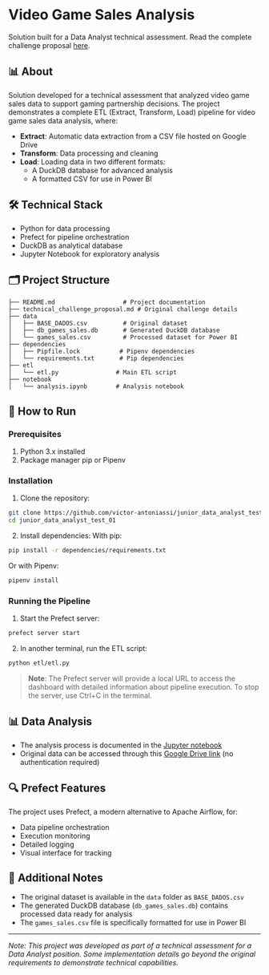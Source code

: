 # Video Game Sales Analysis
Solution built for a Data Analyst technical assessment. Read the complete challenge proposal [here](technical_challenge_proposal.md).

## 📊 About
Solution developed for a technical assessment that analyzed video game sales data to support gaming partnership decisions. The project demonstrates a complete ETL (Extract, Transform, Load) pipeline for video game sales data analysis, where:
- **Extract**: Automatic data extraction from a CSV file hosted on Google Drive
- **Transform**: Data processing and cleaning
- **Load**: Loading data in two different formats:
  - A DuckDB database for advanced analysis
  - A formatted CSV for use in Power BI

## 🛠️ Technical Stack
- Python for data processing
- Prefect for pipeline orchestration
- DuckDB as analytical database
- Jupyter Notebook for exploratory analysis

## 🗂️ Project Structure
```
├── README.md                   # Project documentation
├── technical_challenge_proposal.md # Original challenge details
├── data
│   ├── BASE_DADOS.csv          # Original dataset
│   ├── db_games_sales.db       # Generated DuckDB database
│   └── games_sales.csv         # Processed dataset for Power BI
├── dependencies
│   ├── Pipfile.lock           # Pipenv dependencies
│   └── requirements.txt       # Pip dependencies
├── etl
│   └── etl.py                # Main ETL script
├── notebook
│   └── analysis.ipynb        # Analysis notebook
```

## 🔧 How to Run
### Prerequisites
1. Python 3.x installed
2. Package manager pip or Pipenv

### Installation
1. Clone the repository:
```bash
git clone https://github.com/victor-antoniassi/junior_data_analyst_test_01.git
cd junior_data_analyst_test_01
```

2. Install dependencies:
With pip:
```bash
pip install -r dependencies/requirements.txt
```
Or with Pipenv:
```bash
pipenv install
```

### Running the Pipeline
1. Start the Prefect server:
```bash
prefect server start
```
2. In another terminal, run the ETL script:
```bash
python etl/etl.py
```
> **Note**: The Prefect server will provide a local URL to access the dashboard with detailed information about pipeline execution. To stop the server, use Ctrl+C in the terminal.

## 📊 Data Analysis
- The analysis process is documented in the [Jupyter notebook](notebook/analysis.ipynb)
- Original data can be accessed through this [Google Drive link](https://drive.google.com/file/d/1eoy8MlYin9PxbCjozT0kjPXPsq0RXEgY/view?usp=drive_link) (no authentication required)

## 🔍 Prefect Features
The project uses Prefect, a modern alternative to Apache Airflow, for:
- Data pipeline orchestration
- Execution monitoring
- Detailed logging
- Visual interface for tracking

## 📝 Additional Notes
- The original dataset is available in the `data` folder as `BASE_DADOS.csv`
- The generated DuckDB database (`db_games_sales.db`) contains processed data ready for analysis
- The `games_sales.csv` file is specifically formatted for use in Power BI

---
*Note: This project was developed as part of a technical assessment for a Data Analyst position. Some implementation details go beyond the original requirements to demonstrate technical capabilities.*
